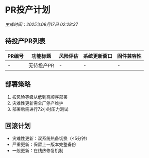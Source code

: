 ﻿# PR投产计划
*生成时间：2025年09月17日 02:28:37*

## 待投产PR列表
| PR编号 | 功能标题 | 风险评估 | 系统更新窗口 | 固件兼容性 |
|--------|----------|----------|--------------|------------|
| - | 无待投产PR | - | - | - |

## 部署策略
1. 按风险等级从低到高顺序部署
2. 灾难性更新需全厂停产维护
3. 部署后需进行72小时压力测试

## 回滚计划
- 灾难性更新：双系统热备切换（<5分钟）
- 严重更新：保留上一版本完整备份
- 一般更新：在线热修复机制